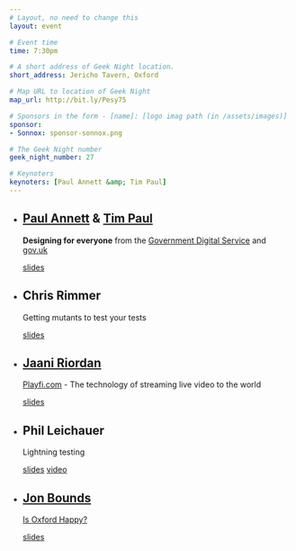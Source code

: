 ```yaml
---
# Layout, no need to change this
layout: event

# Event time
time: 7:30pm

# A short address of Geek Night location. 
short_address: Jericho Tavern, Oxford

# Map URL to location of Geek Night
map_url: http://bit.ly/Pesy75

# Sponsors in the form - [name]: [logo imag path (in /assets/images)]
sponsor: 
- Sonnox: sponsor-sonnox.png

# The Geek Night number
geek_night_number: 27

# Keynoters
keynoters: [Paul Annett &amp; Tim Paul]
---
```



<ul class="keynotes">
  <li>
    <h2><a href="http://twitter.com/nicepaul">Paul Annett</a> &amp; <a href="https://twitter.com/timpaul">Tim Paul</a></h2>
    <p><strong>Designing for everyone</strong> from the <a href="http://digital.cabinetoffice.gov.uk/" >Government Digital Service</a> and <a href="http://www.gov.uk/" >gov.uk</a></p>
    <div class="downloads">
      <a href="http://www.slideshare.net/DigEngHMG/designing-for-everyone" target="_blank">slides</a>
    </div>
  </li>
 </ul>


<ul class="microslots">
  <li>
    <h2>Chris Rimmer</h2>
    <p>Getting mutants to test your tests</p>
    <div class="downloads">
      <a href="http://media.ogn.s3.amazonaws.com/microslot-ChrisRimmer.pdf" target="_blank">slides</a>
    </div>
  </li>
  <li>
    <h2><a href="http://www.jaani.net/" target="_blank">Jaani Riordan</a></h2>
    <p><a href="http://www.playfi.com/" >Playfi.com</a> - The technology of streaming live video to the world</p>
    <div class="downloads">
      <a href="http://media.ogn.s3.amazonaws.com/microslot-JaaniRiordan.pptx" target="_blank">slides</a>
    </div>
  </li>
  <li>
   <h2>Phil Leichauer</h2>
    <p>Lightning testing</p>
    <div class="downloads">
      <a href="http://media.ogn.s3.amazonaws.com/microslot-PhilLeichauer.pdf" target="_blank">slides</a> <a href="http://www.youtube.com/user/Electrophotography" target="_blank">video</a>
    </div>
  </li>
  <li>
    <h2><a href="http://www.jonbounds.co.uk">Jon Bounds</a></h2>
    <p><a href="http://twitter.com/isoxfordhappy">Is Oxford Happy?</a></p>
     <div class="downloads">
      <a href="http://media.ogn.s3.amazonaws.com/microslot-JonBounds.pdf" target="_blank">slides</a>
     </div>
  </li>
</ul>






